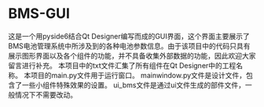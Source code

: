 # BMS-GUI
这是一个用pyside6结合Qt Designer编写而成的GUI界面，这个界面主要展示了BMS电池管理系统中所涉及到的各种电池参数信息。由于该项目中的代码只具有展示图形界面以及各个组件的功能，并不具备收集外部数据的功能，因此欢迎大家留言进行补充。
本项目中的txt文件汇集了所有组件在Qt Designer中的工程名称。
本项目的main.py文件用于运行窗口。
mainwindow.py文件是设计文件，包含了一些小组件特殊效果的设置。
ui_bms文件是通过ui文件生成的部件文件，一般情况下不需要改动。
